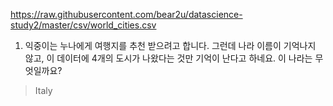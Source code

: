 https://raw.githubusercontent.com/bear2u/datascience-study2/master/csv/world_cities.csv

1. 익중이는 누나에게 여행지를 추천 받으려고 합니다. 그런데 나라 이름이 기억나지 않고, 이 데이터에 4개의 도시가 나왔다는 것만 기억이 난다고 하네요. 이 나라는 무엇일까요?

> Italy
